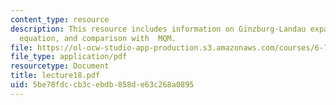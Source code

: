 ```yaml
---
content_type: resource
description: This resource includes information on Ginzburg-Landau expansion, Ginzburg-Landau
  equation, and comparison with  MQM.
file: https://ol-ocw-studio-app-production.s3.amazonaws.com/courses/6-763-applied-superconductivity-fall-2005/5be78fdccb3cebdb858de63c268a0895_lecture18.pdf
file_type: application/pdf
resourcetype: Document
title: lecture18.pdf
uid: 5be78fdc-cb3c-ebdb-858d-e63c268a0895
---
```

